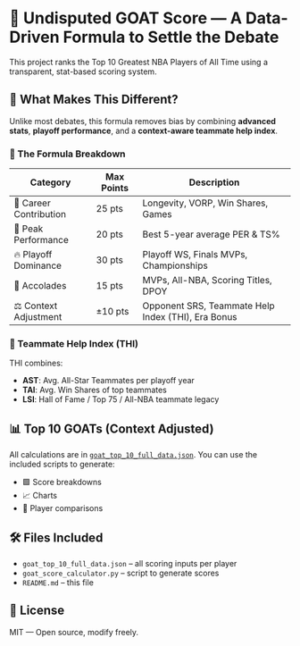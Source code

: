 
# 🏀 Undisputed GOAT Score — A Data-Driven Formula to Settle the Debate

This project ranks the Top 10 Greatest NBA Players of All Time using a transparent, stat-based scoring system.

## 🧠 What Makes This Different?

Unlike most debates, this formula removes bias by combining **advanced stats**, **playoff performance**, and a **context-aware teammate help index**.

### 🧮 The Formula Breakdown

| Category             | Max Points | Description |
|----------------------|------------|-------------|
| 🧱 Career Contribution | 25 pts     | Longevity, VORP, Win Shares, Games |
| 🚀 Peak Performance    | 20 pts     | Best 5-year average PER & TS% |
| 🔥 Playoff Dominance   | 30 pts     | Playoff WS, Finals MVPs, Championships |
| 🏅 Accolades           | 15 pts     | MVPs, All-NBA, Scoring Titles, DPOY |
| ⚖️ Context Adjustment  | ±10 pts    | Opponent SRS, Teammate Help Index (THI), Era Bonus |

### 🧩 Teammate Help Index (THI)

THI combines:
- **AST**: Avg. All-Star Teammates per playoff year
- **TAI**: Avg. Win Shares of top teammates
- **LSI**: Hall of Fame / Top 75 / All-NBA teammate legacy

## 📊 Top 10 GOATs (Context Adjusted)

All calculations are in [`goat_top_10_full_data.json`](./goat_top_10_full_data.json). You can use the included scripts to generate:

- 🟩 Score breakdowns
- 📈 Charts
- 🧾 Player comparisons

## 🛠 Files Included

- `goat_top_10_full_data.json` – all scoring inputs per player
- `goat_score_calculator.py` – script to generate scores
- `README.md` – this file

## 📜 License

MIT — Open source, modify freely.
